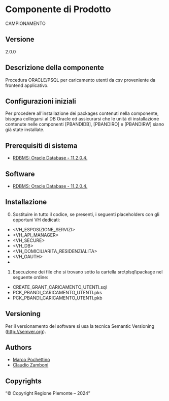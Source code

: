 # Componente di Prodotto
CAMPIONAMENTO

## Versione
2.0.0

## Descrizione della componente
Procedura ORACLE/PSQL per caricamento utenti da csv proveniente da frontend applicativo.

## Configurazioni iniziali
Per procedere all'installazione dei packages contenuti nella componente, bisogna collegarsi al DB Oracle ed assicurarsi che le unità di installazione contenute nelle componenti [PBANDIDB], [PBANDIRO] e [PBANDIRW] siano già state installate.

## Prerequisiti di sistema
* [RDBMS: Oracle Database - 11.2.0.4.](https://www.oracle.com/java)

## Software
* [RDBMS: Oracle Database - 11.2.0.4.](https://www.oracle.com/java)

## Installazione
0. Sostituire in tutto il codice, se presenti, i seguenti placeholders con gli opportuni VH dedicati:
* <VH_ESPOSIZIONE_SERVIZI>
* <VH_API_MANAGER>
* <VH_SECURE>
* <VH_DB>
* <VH_DOMICILIARITA_RESIDENZIALITA>
* <VH_OAUTH>
* <VH>
1. Esecuzione dei file che si trovano sotto la cartella src\plsql\package nel seguente ordine:
* CREATE_GRANT_CARICAMENTO_UTENTI.sql
* PCK_PBANDI_CARICAMENTO_UTENTI.pks
* PCK_PBANDI_CARICAMENTO_UTENTI.pkb

## Versioning
Per il versionamento del software si usa la tecnica Semantic Versioning (http://semver.org).

## Authors
* [Marco Pochettino](mailto:marco.pochettino@csi.it)
* [Claudio Zamboni](mailto:claudio.zamboni@csi.it)

## Copyrights
“© Copyright Regione Piemonte – 2024”